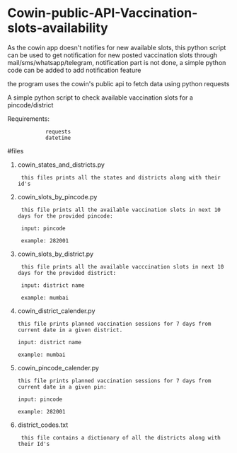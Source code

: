 # Cowin-public-API-Vaccination-slots-availability

As the cowin app doesn't notifies for new available slots, this python script can be used to get notification for new posted vaccination slots through mail/sms/whatsapp/telegram, notification part is not done, a simple python code can be added to add notification feature 



the program uses the cowin's public api to fetch data using python requests



A simple python script to check available vaccination slots for a pincode/district




Requirements:

                requests
                datetime

#files

1. cowin_states_and_districts.py

        this files prints all the states and districts along with their id's
 
2. cowin_slots_by_pincode.py

        this file prints all the available vaccination slots in next 10 days for the provided pincode:
    
        input: pincode
    
        example: 282001 
 
3. cowin_slots_by_district.py

        this file prints all the available vacccination slots in next 10 days for the provided district:
    
        input: district name
    
        example: mumbai
        
 3. cowin_district_calender.py

        this file prints planned vaccination sessions for 7 days from current date in a given district.
    
        input: district name
    
        example: mumbai
 
 2. cowin_pincode_calender.py

        this file prints planned vaccination sessions for 7 days from current date in a given pin:
    
        input: pincode
    
        example: 282001 
              


6. district_codes.txt

        this file contains a dictionary of all the districts along with their Id's
